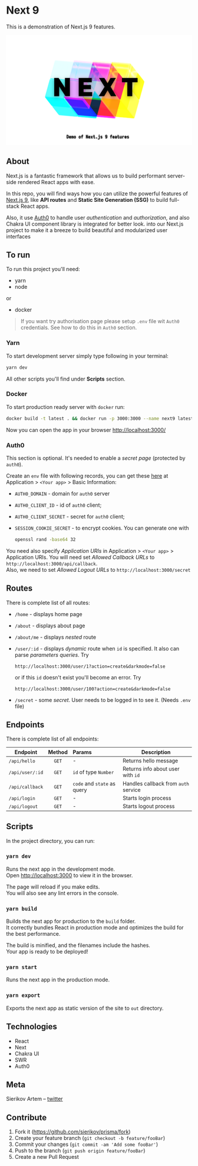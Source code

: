 # Next 9

This is a demonstration of Next.js 9 features.

![Poster](public/poster.png)

## About

Next.js is a fantastic framework that allows us to build performant server-side rendered React apps with ease.

In this repo, you will find ways how you can utilize the powerful features of [Next.js 9](https://nextjs.org/),
like **API routes** and **Static Site Generation (SSG)** to build full-stack React apps.

Also, it use [Auth0](https://auth0.com/) to handle user *authentication* and *authorization*,
and also Chakra UI component library is integrated for better look.
into our Next.js project to make it a breeze to build beautiful and modularized user interfaces

## To run

To run this project you'll need:

- yarn
- node
  
or
  
- docker

>If you want try authorisation page please setup `.env` file wit `Auth0` credentials.
See how to do this in `Auth0` section.

### Yarn 
To start development server simply type following in your terminal:

```bash
yarn dev
```

All other scripts you'll find under **Scripts** section.

### Docker

To start production ready server with `docker` run: 

```bash
docker build -t latest . && docker run -p 3000:3000 --name next9 latest
```

Now you can open the app in your browser <http://localhost:3000/>

### Auth0

This section is optional. It's needed to enable a *secret page*
(protected by `auth0`).

Create an `env` file with following records, you can get these
[here](https://auth0.com) at Application > `<Your app>` > Basic Information:

- `AUTH0_DOMAIN` - domain for `auth0` server
- `AUTH0_CLIENT_ID` - id of `auth0` client;
- `AUTH0_CLIENT_SECRET` - secret for `auth0` client;
- `SESSION_COOKIE_SECRET` - to encrypt cookies. You can generate one with

    ```bash
    openssl rand -base64 32
    ```

You need also specify *Application URIs* in Application > `<Your app>` > Application URIs.
You will need set *Allowed Callback URLs* to `http://localhost:3000/api/callback`.  
Also, we need to set *Allowed Logout URLs* to `http://localhost:3000/secret`

## Routes

There is complete list of all routes:

- `/home` - displays home page
- `/about` - displays about page
- `/about/me` - displays *nested* route
- `/user/:id` - displays *dynamic* route when `id` is specified.
    It also can parse *parameters queries*. Try

    ```ulr
    http://localhost:3000/user/1?action=create&darkmode=false
    ```

    or if this `id` doesn't exist you'll become an error. Try

    ```ulr
    http://localhost:3000/user/100?action=create&darkmode=false
    ```
- `/secret` - some *secret*. User needs to be logged in to see it. (Needs `.env` file)

## Endpoints

There is complete list of all endpoints:

| Endpoint          | Method        | Params                      | Description                          |
| ---------------- |:-------------:| :-------------------------- | ------------------------------------ |
| `/api/hello`     | `GET`         | -                           | Returns hello message                |
| `/api/user/:id`  | `GET`         | `id` of type `Number`       | Returns info about user with `id`    |
| `/api/callback`  | `GET`         | `code` and `state` as query | Handles callback from `auth` service |
| `/api/login`     | `GET`         | -                           | Starts login process                 |
| `/api/logout`    | `GET`         | -                           | Starts logout process                |

## Scripts

In the project directory, you can run:

### `yarn dev`

Runs the next app in the development mode.  
Open [http://localhost:3000](http://localhost:3000) to view it in the browser.

The page will reload if you make edits.  
You will also see any lint errors in the console.

### `yarn build`

Builds the next app for production to the `build` folder.  
It correctly bundles React in production mode and optimizes the build for the best performance.

The build is minified, and the filenames include the hashes.  
Your app is ready to be deployed!

### `yarn start`

Runs the next app in the production mode.

### `yarn export`

Exports the next app as static version of the site to `out` directory.

## Technologies

- React
- Next
- Chakra UI
- SWR
- Auth0

## Meta

Sierikov Artem – [twitter](https://twitter.com/sierikov_)

## Contribute

1. Fork it (<https://github.com/sierikov/prisma/fork>)
1. Create your feature branch (`git checkout -b feature/fooBar`)
1. Commit your changes (`git commit -am 'Add some fooBar'`)
1. Push to the branch (`git push origin feature/fooBar`)
1. Create a new Pull Request
